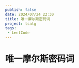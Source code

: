 ```yaml
---
publish: false
date: 2024/07/24 22:30
title: 唯一摩尔斯密码词
project: tsalg
tags:
 - LeetCode
---
```


# 唯一摩尔斯密码词
